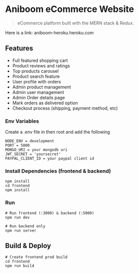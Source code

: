 # Aniboom eCommerce Website

> eCommerce platform built with the MERN stack & Redux.

Here is a link: aniboom-heroku.heroku.com

## Features

- Full featured shopping cart
- Product reviews and ratings
- Top products carousel
- Product search feature
- User profile with orders
- Admin product management
- Admin user management
- Admin Order details page
- Mark orders as delivered option
- Checkout process (shipping, payment method, etc)


### Env Variables

Create a .env file in then root and add the following

```
NODE_ENV = development
PORT = 5000
MONGO_URI = your mongodb uri
JWT_SECRET = 'yoursecret'
PAYPAL_CLIENT_ID = your paypal client id
```

### Install Dependencies (frontend & backend)

```
npm install
cd frontend
npm install
```

### Run

```
# Run frontend (:3000) & backend (:5000)
npm run dev

# Run backend only
npm run server
```

## Build & Deploy

```
# Create frontend prod build
cd frontend
npm run build
```
